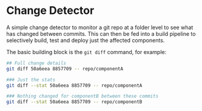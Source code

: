 # Change Detector 

A simple change detector to monitor a git repo at a folder level to see 
what has changed between commits. This can then be fed into a build pipeline to selectively 
build, test and deploy just the affected components.

The basic building block is the `git diff` command, for example:

```bash 
## Full change details 
git diff 50a6eea 8857709 -- repo/componentA

### Just the stats
git diff --stat 50a6eea 8857709 -- repo/componentA

### Nothing changed for componentB between these commits 
git diff --stat 50a6eea 8857709 -- repo/componentB
```

